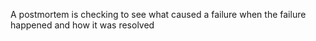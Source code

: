 A postmortem is checking to see what caused a failure
when the failure happened and how it was resolved
